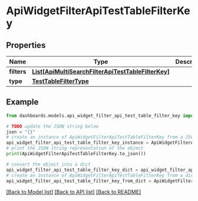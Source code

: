# ApiWidgetFilterApiTestTableFilterKey


## Properties

Name | Type | Description | Notes
------------ | ------------- | ------------- | -------------
**filters** | [**List[ApiMultiSearchFilterApiTestTableFilterKey]**](ApiMultiSearchFilterApiTestTableFilterKey.md) |  | [optional] 
**type** | [**TestTableFilterType**](TestTableFilterType.md) |  | [optional] 

## Example

```python
from dashboards.models.api_widget_filter_api_test_table_filter_key import ApiWidgetFilterApiTestTableFilterKey

# TODO update the JSON string below
json = "{}"
# create an instance of ApiWidgetFilterApiTestTableFilterKey from a JSON string
api_widget_filter_api_test_table_filter_key_instance = ApiWidgetFilterApiTestTableFilterKey.from_json(json)
# print the JSON string representation of the object
print(ApiWidgetFilterApiTestTableFilterKey.to_json())

# convert the object into a dict
api_widget_filter_api_test_table_filter_key_dict = api_widget_filter_api_test_table_filter_key_instance.to_dict()
# create an instance of ApiWidgetFilterApiTestTableFilterKey from a dict
api_widget_filter_api_test_table_filter_key_from_dict = ApiWidgetFilterApiTestTableFilterKey.from_dict(api_widget_filter_api_test_table_filter_key_dict)
```
[[Back to Model list]](../README.md#documentation-for-models) [[Back to API list]](../README.md#documentation-for-api-endpoints) [[Back to README]](../README.md)



